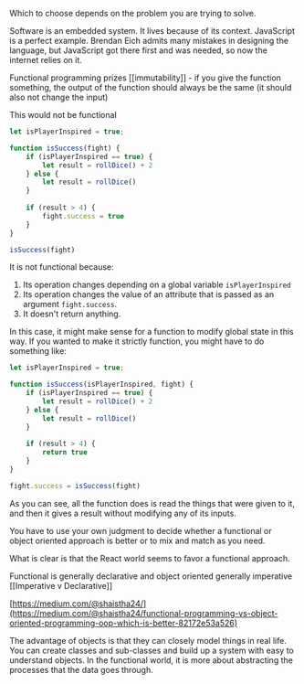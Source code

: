 Which to choose depends on the problem you are trying to solve.

Software is an embedded system. It lives because of its context. JavaScript is a perfect example. Brendan Eich admits many mistakes in designing the language, but JavaScript got there first and was needed, so now the internet relies on it.

Functional programming prizes [[immutability]] - if you give the function something, the output of the function should always be the same (it should also not change the input)

This would not be functional

```js
let isPlayerInspired = true;

function isSuccess(fight) {
	if (isPlayerInspired == true) {
		let result = rollDice() + 2
	} else {
		let result = rollDice()
	}
	
	if (result > 4) {
		fight.success = true
	}
}

isSuccess(fight)
```

It is not functional because:

1. Its operation changes depending on a global variable `isPlayerInspired`
2. Its operation changes the value of an attribute that is passed as an argument `fight.success`.
3. It doesn't return anything.

In this case, it might make sense for a function to modify global state in this way. If you wanted to make it strictly function, you might have to do something like:

```js
let isPlayerInspired = true;

function isSuccess(isPlayerInspired, fight) {
	if (isPlayerInspired == true) {
		let result = rollDice() + 2
	} else {
		let result = rollDice()
	}
	
	if (result > 4) {
		return true
	}
}

fight.success = isSuccess(fight)
```

As you can see, all the function does is read the things that were given to it, and then it gives a result without modifying any of its inputs.

You have to use your own judgment to decide whether a functional or object oriented approach is better or to mix and match as you need.

What is clear is that the React world seems to favor a functional approach.

Functional is generally declarative and object oriented generally imperative [[Imperative v Declarative]]

[https://medium.com/@shaistha24/](https://medium.com/@shaistha24/functional-programming-vs-object-oriented-programming-oop-which-is-better-82172e53a526)

The advantage of objects is that they can closely model things in real life. You can create classes and sub-classes and build up a system with easy to understand objects. In the functional world, it is more about abstracting the processes that the data goes through.